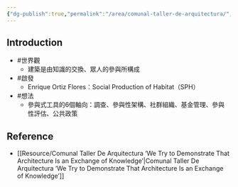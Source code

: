 ```yaml
---
{"dg-publish":true,"permalink":"/area/comunal-taller-de-arquitectura/","tags":["建築"]}
---
```




## Introduction
- #世界觀
	- 建築是由知識的交換、眾人的參與所構成
- #啟發
	- Enrique Ortiz Flores：Social Production of Habitat（SPH）
- #想法
	- 參與式工具的6個軸向：調查、參與性架構、社群組織、基金管理、參與性評估、公共政策

## Reference
- [[Resource/Comunal Taller De Arquitectura ‘We Try to Demonstrate That Architecture Is an Exchange of Knowledge’\|Comunal Taller De Arquitectura ‘We Try to Demonstrate That Architecture Is an Exchange of Knowledge’]]
